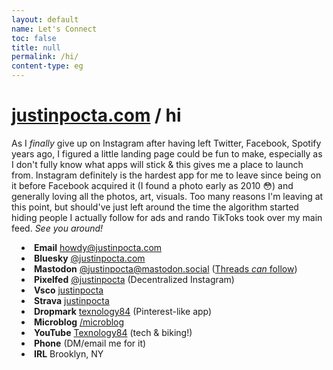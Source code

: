 ```yaml
---
layout: default
name: Let's Connect
toc: false
title: null
permalink: /hi/
content-type: eg
---
```


<style>  
ul {
    margin-left: 0;
    padding-left: 1rem; /* Adjust to control the spacing */
    text-align: left;
}

li {
    list-style-position: inside; /* Ensures bullets stay inside the aligned text */
}

.page-content {
    margin: auto;
    max-width: 800px; /* Adjust width as needed */
}
</style>

# [justinpocta.com](https://justinpocta.com) / hi

As I _finally_ give up on Instagram after having left Twitter, Facebook, Spotify years ago, I figured a little landing page could be fun to make, especially as I don't fully know what apps will stick & this gives me a place to launch from. Instagram definitely is the hardest app for me to leave since being on it before Facebook acquired it  (I found a photo early as 2010 😳) and generally loving all the photos, art, visuals. Too many reasons I'm leaving at this point, but should've just left around the time the algorithm started hiding people I actually follow for ads and rando TikToks took over my main feed. _See you around!_

- **Email** [howdy@justinpocta.com](mailto:howdy@justinpocta.com?subject=hi!)
- **Bluesky** [@justinpocta.com](https://bsky.app/profile/justinpocta.com)
- **Mastodon** [@justinpocta@mastodon.social](https://mastodon.social/@justinpocta) ([Threads _can_ follow](https://help.instagram.com/169559812696339))
- **Pixelfed** [@justinpocta](https://pixelfed.social/justinpocta) (Decentralized Instagram)
- **Vsco** [justinpocta](https://vsco.co/justinpocta)
- **Strava** [justinpocta](https://www.strava.com/athletes/justinpocta)
- **Dropmark** [texnology84](https://texnology84.dropmark.com) (Pinterest-like app)
- **Microblog** [/microblog](http://justinpocta.com/microblog/)
- **YouTube** [Texnology84](https://www.youtube.com/@texnology84) (tech & biking!)
- **Phone** (DM/email me for it)
- **IRL** Brooklyn, NY
